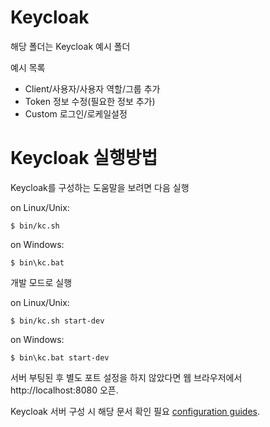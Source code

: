 Keycloak
========
해당 폴더는 Keycloak 예시 폴더

예시 목록
- Client/사용자/사용자 역할/그룹 추가
- Token 정보 수정(필요한 정보 추가)
- Custom 로그인/로케일설정

Keycloak 실행방법
========

Keycloak를 구성하는 도움말을 보려면 다음 실행

on Linux/Unix:

    $ bin/kc.sh

on Windows:

    $ bin\kc.bat

개발 모드로 실행 

on Linux/Unix:

    $ bin/kc.sh start-dev

on Windows:

    $ bin\kc.bat start-dev


서버 부팅된 후 별도 포트 설정을 하지 않았다면 웹 브라우저에서 http://localhost:8080 오픈.

Keycloak 서버 구성 시 해당 문서 확인 필요 [configuration guides](https://www.keycloak.org/guides#server).
